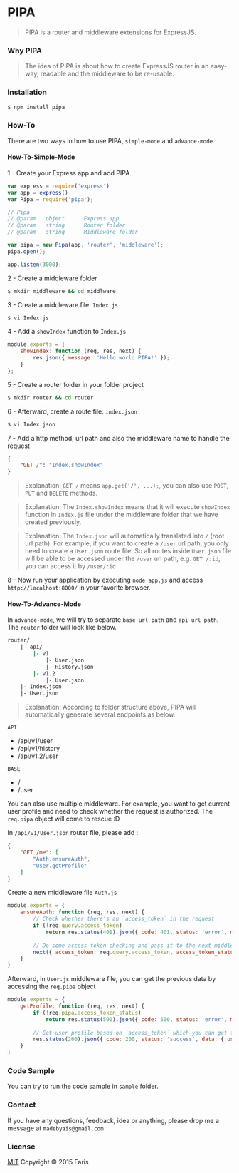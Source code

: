 # PIPA

> PIPA is a router and middleware extensions for ExpressJS.

### Why PIPA

> The idea of PIPA is about how to create ExpressJS router in an easy-way, readable and the middleware to be re-usable.

### Installation

```bash
$ npm install pipa
```

### How-To

There are two ways in how to use PIPA, `simple-mode` and `advance-mode`.
#### How-To-Simple-Mode
1 - Create your Express app and add PIPA.
```js
var express = require('express')
var app = express()
var Pipa = require('pipa');

// Pipa
// @param   object      Express app
// @param   string      Router folder
// @param   string      Middleware folder

var pipa = new Pipa(app, 'router', 'middleware');
pipa.open();

app.listen(3000);
```
2 - Create a middleware folder
```bash
$ mkdir middleware && cd middlware
```
3 - Create a middleware file: `Index.js`
```bash
$ vi Index.js
```
4 - Add a `showIndex` function to `Index.js`
```js
module.exports = {
    showIndex: function (req, res, next) {
        res.json({ message: 'Hello world PIPA!' });
    }
};
```
5 - Create a router folder in your folder project
```bash
$ mkdir router && cd router
```
6 - Afterward, create a route file: `index.json`
```bash
$ vi Index.json
```
7 - Add a http method, url path and also the middleware name to handle the request
```json
{
    "GET /": "Index.showIndex"
}
```
> Explanation:
> `GET /` means `app.get('/', ...);`, you can also use `POST`, `PUT` and `DELETE` methods.

> Explanation:
> The `Index.showIndex` means that it will execute `showIndex` function 
> in `Index.js` file under the middleware folder that we have created previously.

> Explanation:
> The `Index.json` will automatically translated into `/` (root url path). 
> For example, if you want to create a `/user` url path, you only need to create a `User.json` route file. So all routes inside `User.json` file will be able to be accessed under the `/user` url path, e.g. `GET /:id`, you can access it by `/user/:id`

8 - Now run your application by executing `node app.js` and access `http://localhost:8000/` in your favorite browser.

#### How-To-Advance-Mode

In `advance-mode`, we will try to separate `base url path` and `api url path`. The `router` folder will look like below.
```bash
router/
    |- api/
        |- v1
            |- User.json
            |- History.json
        |- v1.2
            |- User.json
    |- Index.json
    |- User.json
```
> Explanation: According to folder structure above, PIPA will automatically generate several endpoints as below.

`API`
- /api/v1/user
- /api/v1/history
- /api/v1.2/user

`BASE`
- /
- /user

You can also use multiple middleware. For example, you want to get current user profile and need to check whether the request is authorized. The `req.pipa` object will come to rescue :D

In `/api/v1/User.json` router file, please add :
```json
{
    "GET /me": [
        "Auth.ensureAuth",
        "User.getProfile"
    ]
}
```
Create a new middleware file `Auth.js`
```js 
module.exports = {
    ensureAuth: function (req, res, next) {
        // Check whether there's an `access_token` in the request
        if (!req.query.access_token) 
            return res.status(401).json({ code: 401, status: 'error', message: 'You are not authorized' });
        
        // Do some access token checking and pass it to the next middleware
        next({ access_token: req.query.access_token, access_token_status: true });
    }
}
```
Afterward, in `User.js` middleware file, you can get the previous data by accessing the `req.pipa` object
```js 
module.exports = {
    getProfile: function (req, res, next) {
        if (!req.pipa.access_token_status)
            return res.status(500).json({ code: 500, status: 'error', message: 'access_token is not valid.' });
            
        // Get user profile based on `access_token` which you can get from `req.pipa.access_token`
        res.status(200).json({ code: 200, status: 'success', data: { user: { `user object` } });
    }
}
```

### Code Sample

You can try to run the code sample in `sample` folder.

### Contact

If you have any questions, feedback, idea or anything, please drop me a message at `madebyais@gmail.com`

### License

  [MIT](LICENSE) Copyright © 2015 Faris
